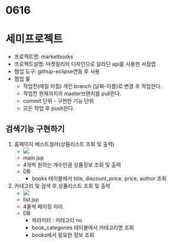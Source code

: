 # 0616

# 세미프로젝트
* 프로젝트명: marketbooks
* 프로젝트설명: 마켓컬리의 디자인으로 알라딘 api를 사용한 서점앱
* 협업 도구: githup-eclipse연동 후 사용
* 헙업 룰
  * 작업전(매일 아침) 개인 branch (날짜-이름)로 변경 후 작업한다.
  * 작업전 현재까지의 master브랜치를 pull한다.
  * commit 단위 - 구현한 기능 단위
  * 모든 작업 후 push한다.

## 검색기능 구현하기
1. 홈페이지 베스트셀러(상품리스트 조회 및 출력)
   * ![](image/2022-06-19-22-53-08.png)
   * main.jsp
   * 4개씩 원하는 개수만큼 상품정보 조회 및 출력
   * DB
     * books 테이블에서 title, discount_price, price, author 조회
2. 카테고리 및 검색 후 상품리스트 조회 및 출력
   * ![](image/2022-06-19-22-54-22.png)
   * list.jsp
   * 4줄씩 페이징 처리.
   * DB
     * 파라미터 : 카테고리 no
     * book_categories 테이블에서 카테고리명 조회
     * books에서 필요한 정보 조회
